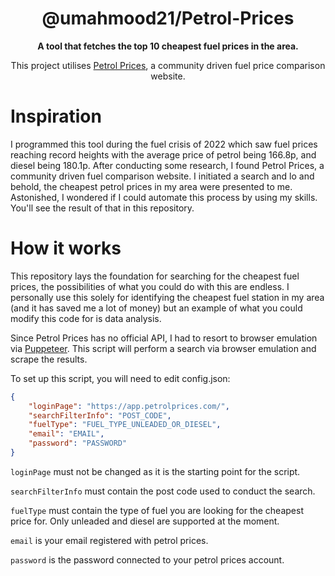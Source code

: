 <div align="center">

# @umahmood21/Petrol-Prices

**A tool that fetches the top 10 cheapest fuel prices in the area.**

This project utilises [Petrol Prices](https://www.petrolprices.com/), a community driven fuel price comparison website.

</div>

# Inspiration
I programmed this tool during the fuel crisis of 2022 which saw fuel prices reaching record heights with the average price of petrol being 166.8p, and diesel being 180.1p.
After conducting some research, I found Petrol Prices, a community driven fuel comparison website. I initiated a search and lo and behold, the cheapest petrol prices in my area were presented to me.
Astonished, I wondered if I could automate this process by using my skills. You'll see the result of that in this repository.

# How it works
This repository lays the foundation for searching for the cheapest fuel prices, the possibilities of what you could do with this are endless.
I personally use this solely for identifying the cheapest fuel station in my area (and it has saved me a lot of money) but an example of what you could modify this code for is data analysis.

Since Petrol Prices has no official API, I had to resort to browser emulation via [Puppeteer](https://github.com/puppeteer/puppeteer). This script will perform a search via browser emulation and scrape the results.

To set up this script, you will need to edit config.json:

```json
{
    "loginPage": "https://app.petrolprices.com/",
    "searchFilterInfo": "POST_CODE",
    "fuelType": "FUEL_TYPE_UNLEADED_OR_DIESEL",
    "email": "EMAIL",
    "password": "PASSWORD"
}
```
`loginPage` must not be changed as it is the starting point for the script.

`searchFilterInfo` must contain the post code used to conduct the search.

`fuelType` must contain the type of fuel you are looking for the cheapest price for. Only unleaded and diesel are supported at the moment.

`email` is your email registered with petrol prices.

`password` is the password connected to your petrol prices account.
